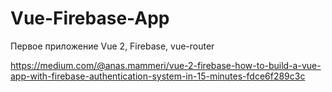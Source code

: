 # Vue-Firebase-App
Первое приложение Vue 2, Firebase, vue-router

https://medium.com/@anas.mammeri/vue-2-firebase-how-to-build-a-vue-app-with-firebase-authentication-system-in-15-minutes-fdce6f289c3c
